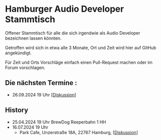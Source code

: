 # Hamburger Audio Developer Stammtisch

Offener Stammtisch für alle die sich irgendwie als Audio Developer bezeichnen lassen könnten.

Getroffen wird sich in etwa alle 3 Monate, Ort und Zeit wird hier auf GitHub angekündigt.

Für Zeit und Orts Vorschläge einfach einen Pull-Request machen oder im Forum vorschlagen.

## Die nächsten Termine :

- 26.09.2024 19 Uhr [[Diskussion](https://github.com/scheffle/hamburg_audio_dev_stammtisch/discussions/3)]

## History

- 25.04.2024 19 Uhr BrewDog Reeperbahn 1 HH
- 16.07.2024 19 Uhr
  - Park Cafe, Unzerstraße 18A, 22767 Hamburg, [[Diskussion](https://github.com/scheffle/hamburg_audio_dev_stammtisch/discussions/2)]
